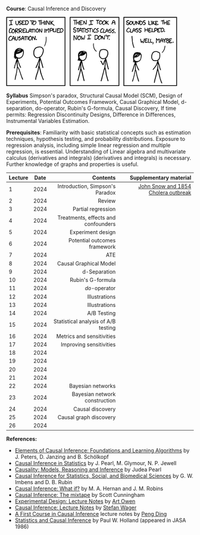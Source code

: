 **Course**: Causal Inference and Discovery


[![Correlation](https://raw.githubusercontent.com/tulasiramreddy/tulasiramreddy.github.io/master/correlation.png)](https://xkcd.com/552/ "Correlation doesn't imply causation, but it does waggle its eyebrows suggestively and gesture furtively while mouthing 'look over there'.")


**Syllabus** Simpson's paradox, Structural Causal Model (SCM), Design of Experiments, Potential Outcomes Framework, Causal Graphical Model, d-separation, do-operator,  Rubin's G-formula, Causal Discovery, If time permits: Regression Discontinuity Designs, Difference in Differences, Instrumental Variables Estimation.

**Prerequisites**: Familiarity with basic statistical concepts such as estimation techniques, hypothesis testing, and probability distributions. Exposure to regression analysis, including simple linear regression and multiple regression, is essential. Understanding  of Linear algebra and  multivariate calculus (derivatives and integrals)  (derivatives and integrals) is necessary. Further knowledge of graphs and properties is useful.

| Lecture   | Date   | Contents     | Supplementary material |
| :------------- | :----------: | -----------: | -----------: |
| 1|   2024  | Introduction, Simpson's Paradox  | [John Snow and 1854 Cholera outbreak](https://en.wikipedia.org/wiki/1854_Broad_Street_cholera_outbreak) |
| 2|  2024  | Review | |
| 3|   2024  | Partial regression  |  |
| 4|  2024  | Treatments, effects and confounders | |
| 5|   2024  | Experiment design  |  |
| 6|  2024  | Potential outcomes framework | |
| 7|   2024  |  ATE |  |
| 8|  2024  | Causal Graphical Model | |
| 9|   2024  |  d-Separation |  |
| 10|  2024  | Rubin's G-formula | |
| 11|   2024  | *do*-operator  |  |
| 12|  2024  | Illustrations | |
| 13|   2024  |  Illustrations |  |
| 14|  2024  | A/B Testing | |
| 15|   2024  | Statistical analysis of A/B testing   |  |
| 16|  2024  | Metrics and sensitivities | |
| 17|   2024  | Improving sensitivities  |  |
| 18|   2024  |   |  |
| 19|  2024  |  | |
| 20|   2024  |   |  |
| 21|  2024  |  | |
| 22|  2024  | Bayesian networks  | |
| 23|   2024  | Bayesian network construction  |  |
| 24|  2024  | Causal discovery | |
| 25|   2024  | Causal graph discovery  |  |
| 26|  2024  |  | |




**References:**
- [Elements of Causal Inference: Foundations and Learning Algorithms](https://mitpress.mit.edu/9780262037310/elements-of-causal-inference/) by J. Peters, D. Janzing and B. Schölkopf
- [Causal Inference in Statistics](http://bayes.cs.ucla.edu/PRIMER/) by J. Pearl, M. Glymour, N. P. Jewell
- [Causality: Models, Reasoning and Inference](http://bayes.cs.ucla.edu/BOOK-2K/) by Judea Pearl
- [Causal Inference for Statistics, Social, and Biomedical Sciences](https://www.cambridge.org/core/books/causal-inference-for-statistics-social-and-biomedical-sciences/71126BE90C58F1A431FE9B2DD07938AB) by G. W. Imbens and D. B. Rubin
- [Causal Inference: What if?](https://www.hsph.harvard.edu/miguel-hernan/wp-content/uploads/sites/1268/2023/05/hernanrobins_WhatIf_14may23.pdf) by M. A. Hernan and J. M. Robins
- [Causal Inference: The mixtape](https://mixtape.scunning.com/) by Scott Cunningham
- [Experimental Design: Lecture Notes](https://artowen.su.domains/courses/363/doenotes.pdf) by [Art Owen](https://artowen.su.domains/)
- [Causal Inference: Lecture Notes](https://web.stanford.edu/~swager/stats361.pdf) by [Stefan Wager](https://web.stanford.edu/~swager/)
- [A First Course in Causal Inference](https://arxiv.org/abs/2305.18793) lecture notes by [Peng Ding](https://sites.google.com/site/pengdingpku/)
- [Statistics and Causal Inference](https://www.jstor.org/stable/2289064) by Paul W. Holland (appeared in JASA 1986)
